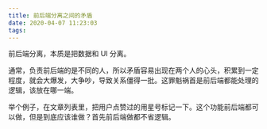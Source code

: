 ```yaml
---
title: 前后端分离之间的矛盾
date: 2020-04-07 11:23:03
tags:
---
```


前后端分离，本质是把数据和 UI 分离。

通常，负责前后端的是不同的人，所以矛盾容易出现在两个人的心头，积累到一定程度，就会大爆发，大争吵，导致关系僵得一批。这罪魁祸首是前后端都能处理的逻辑，该放在哪一端。

举个例子，在文章列表里，把用户点赞过的用星号标记一下。这个功能前后端都可以做，但是到底应该谁做？首先前后端做都不省逻辑。
